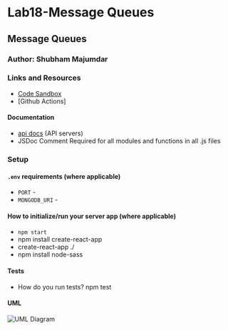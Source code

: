 # Lab18-Message Queues

## Message Queues

### Author: Shubham Majumdar

### Links and Resources
* [Code Sandbox](https://codesandbox.io/s/frosty-fermat-vpxpm)
* [Github Actions]

#### Documentation
* [api docs](http://xyz.com/api-docs) (API servers)
* JSDoc Comment Required for all modules and functions in all .js files

### Setup
#### `.env` requirements (where applicable)
* `PORT` -
* `MONGODB_URI` -

#### How to initialize/run your server app (where applicable)
* `npm start`
* npm install create-react-app
* create-react-app ./
* npm install node-sass
  
#### Tests
* How do you run tests?
npm test

#### UML
![UML Diagram](whiteboard.jpg)
